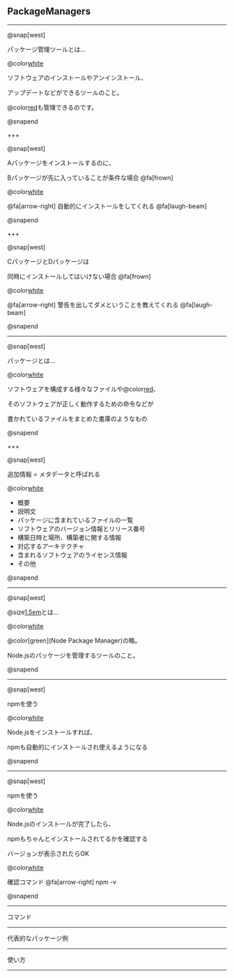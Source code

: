 ## PackageManagers

---

@snap[west]

パッケージ管理ツールとは…

@color[white](a)

ソフトウェアのインストールやアンインストール、

アップデートなどができるツールのこと。

@color[red](ソフトウェア同士の依存関係)も管理できるのです。

@snapend

+++

@snap[west]

Aパッケージをインストールするのに、

Bパッケージが先に入っていることが条件な場合 @fa[frown]

@color[white](a)

@fa[arrow-right] 自動的にインストールをしてくれる @fa[laugh-beam]

@snapend

+++

@snap[west]

CパッケージとDパッケージは

同時にインストールしてはいけない場合 @fa[frown]

@color[white](a)

@fa[arrow-right] 警告を出してダメということを教えてくれる @fa[laugh-beam]

@snapend

---

@snap[west]

パッケージとは…

@color[white](a)

ソフトウェアを構成する様々なファイルや@color[red](追加情報)、

そのソフトウェアが正しく動作するための命令などが

書かれているファイルをまとめた書庫のようなもの

@snapend

+++

@snap[west]

追加情報 = メタデータと呼ばれる

@color[white](a)

- 概要
- 説明文
- パッケージに含まれているファイルの一覧
- ソフトウェアのバージョン情報とリリース番号
- 構築日時と場所、構築者に関する情報
- 対応するアーキテクチャ
- 含まれるソフトウェアのライセンス情報
- その他

@snapend

---

@snap[west]

@size[1.5em](npm)とは…

@color[white](a)

@color[green](Node Package Manager)の略。

Node.jsのパッケージを管理するツールのこと。

@snapend

---

@snap[west]

npmを使う

@color[white](a)

Node.jsをインストールすれば、

npmも自動的にインストールされ使えるようになる

@snapend

---

@snap[west]

npmを使う

@color[white](a)

Node.jsのインストールが完了したら、

npmもちゃんとインストールされてるかを確認する

バージョンが表示されたらOK

@color[white](a)

確認コマンド @fa[arrow-right] npm -v

@snapend

---

コマンド

---

代表的なパッケージ例

---

使い方

---
